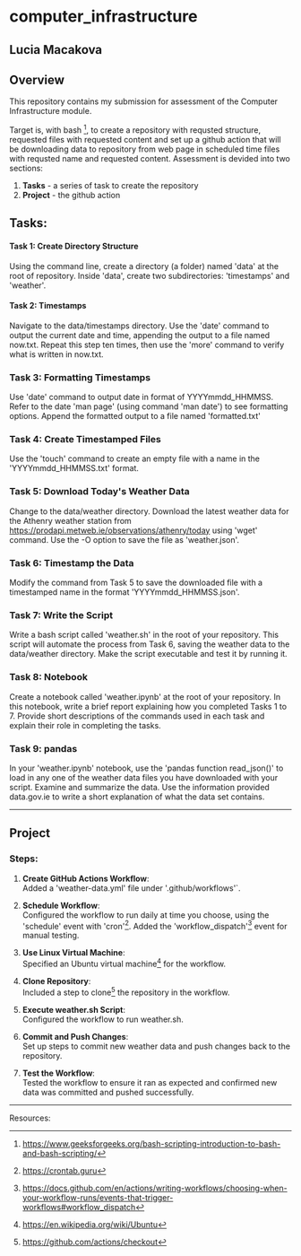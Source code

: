 # computer_infrastructure
## Lucia Macakova
## Overview

This repository contains my submission for assessment of  the Computer Infrastructure module.

Target is, with bash [^1], to create a  repository with requsted structure, requested files with requested content and  set up a github action that will be downloading data to repository from web page in scheduled time files with requsted name and requested content.
Assessment is devided into two sections:

1. **Tasks** - a series of task to create the repository
2. **Project** - the github action

## Tasks: 

#### **Task 1: Create Directory Structure**
Using the command line, create a directory (a folder) named 'data' at the root of repository. Inside 'data', create two subdirectories: 'timestamps' and 'weather'.

#### **Task 2: Timestamps**
Navigate to the data/timestamps directory. Use the 'date' command to output the current date and time, appending the output to a file named now.txt. Repeat this step ten times, then use the 'more' command to verify what is written in now.txt.

### **Task 3: Formatting Timestamps**
Use 'date' command to output date in format of YYYYmmdd_HHMMSS. Refer to the date 'man page' (using  command 'man date') to see formatting options. Append the formatted output to a file named 'formatted.txt'

### **Task 4: Create Timestamped Files**
Use the 'touch' command to create an empty file with a name in the 'YYYYmmdd_HHMMSS.txt' format.

### **Task 5: Download Today's Weather Data**
Change to the data/weather directory. Download the latest weather data for the Athenry weather station from https://prodapi.metweb.ie/observations/athenry/today using 'wget' command. Use the -O <filename> option to save the file as 'weather.json'.

### **Task 6: Timestamp the Data**
Modify the command from Task 5 to save the downloaded file with a timestamped name in the format 'YYYYmmdd_HHMMSS.json'.

### **Task 7: Write the Script**
Write a bash script called 'weather.sh' in the root of your repository. This script will automate the process from Task 6, saving the weather data to the data/weather directory. Make the script executable and test it by running it.

### **Task 8: Notebook**
Create a notebook called 'weather.ipynb' at the root of your repository. In this notebook, write a brief report explaining how you completed Tasks 1 to 7. Provide short descriptions of the commands used in each task and explain their role in completing the tasks.

### **Task 9: pandas**
In your 'weather.ipynb' notebook, use the 'pandas function read_json()' to load in any one of the weather data files you have downloaded with your script. Examine and summarize the data. Use the information provided data.gov.ie to write a short explanation of what the data set contains.

---

## Project

### Steps:
1. **Create GitHub Actions Workflow**:  
   Added a 'weather-data.yml' file under '.github/workflows'`.

2. **Schedule Workflow**:  
   Configured the workflow to run daily at time you choose, using the 'schedule' event with 'cron'[^2]. Added the 'workflow_dispatch'[^3] event for manual testing.

3. **Use Linux Virtual Machine**:  
   Specified an Ubuntu virtual machine[^4] for the workflow.

4. **Clone Repository**:  
   Included a step to clone[^5] the repository in the workflow.

5. **Execute weather.sh Script**:  
   Configured the workflow to run weather.sh.

6. **Commit and Push Changes**:  
   Set up steps to commit new weather data and push changes back to the repository.

7. **Test the Workflow**:  
   Tested the workflow to ensure it ran as expected and confirmed new data was committed and pushed successfully.

---
Resources:
[^1]: https://www.geeksforgeeks.org/bash-scripting-introduction-to-bash-and-bash-scripting/
[^2]: https://crontab.guru
[^3]: https://docs.github.com/en/actions/writing-workflows/choosing-when-your-workflow-runs/events-that-trigger-workflows#workflow_dispatch
[^4]: https://en.wikipedia.org/wiki/Ubuntu
[^5]: https://github.com/actions/checkout
